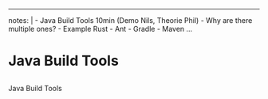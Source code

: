 
---
notes: |
    - Java Build Tools 10min (Demo Nils, Theorie Phil)
      - Why are there multiple ones? 
        - Example Rust
      - Ant
      - Gradle
      - Maven
...
# Java Build Tools

## 

###

Java Build Tools
